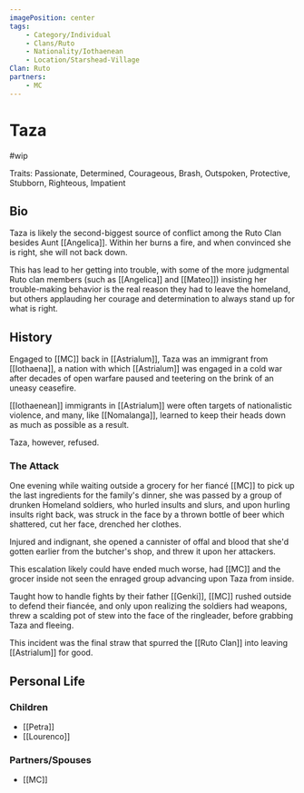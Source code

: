 ```yaml
---
imagePosition: center
tags:
    - Category/Individual
    - Clans/Ruto
    - Nationality/Iothaenean
    - Location/Starshead-Village
Clan: Ruto
partners:
    - MC
---
```


# Taza

#wip

Traits: Passionate, Determined, Courageous, Brash, Outspoken, Protective, Stubborn, Righteous, Impatient

## Bio

Taza is likely the second-biggest source of conflict among the Ruto Clan besides Aunt [[Angelica]]. Within her burns a fire, and when convinced she is right, she will not back down.

This has lead to her getting into trouble, with some of the more judgmental Ruto clan members (such as [[Angelica]] and [[Mateo]]) insisting her trouble-making behavior is the real reason they had to leave the homeland, but others applauding her courage and determination to always stand up for what is right.

## History

Engaged to [[MC]] back in [[Astrialum]], Taza was an immigrant from [[Iothaena]], a nation with which [[Astrialum]] was engaged in a cold war after decades of open warfare paused and teetering on the brink of an uneasy ceasefire.

[[Iothaenean]] immigrants in [[Astrialum]] were often targets of nationalistic violence, and many, like [[Nomalanga]], learned to keep their heads down as much as possible as a result.

Taza, however, refused.

### The Attack

One evening while waiting outside a grocery for her fiancé [[MC]] to pick up the last ingredients for the family's dinner, she was passed by a group of drunken Homeland soldiers, who hurled insults and slurs, and upon hurling insults right back, was struck in the face by a thrown bottle of beer which shattered, cut her face, drenched her clothes.

Injured and indignant, she opened a cannister of offal and blood that she'd gotten earlier from the butcher's shop, and threw it upon her attackers.

This escalation likely could have ended much worse, had [[MC]] and the grocer inside not seen the enraged group advancing upon Taza from inside.

Taught how to handle fights by their father [[Genki]], [[MC]] rushed outside to defend their fiancée, and only upon realizing the soldiers had weapons, threw a scalding pot of stew into the face of the ringleader, before grabbing Taza and fleeing.

This incident was the final straw that spurred the [[Ruto Clan]] into leaving [[Astrialum]] for good.

## Personal Life

### Children

-   [[Petra]]
-   [[Lourenco]]

### Partners/Spouses

-   [[MC]]
